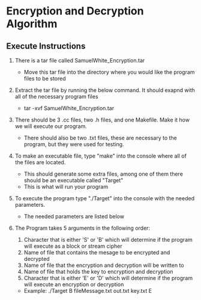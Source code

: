 # Encryption and Decryption Algorithm

## Execute Instructions

1. There is a tar file called SamuelWhite_Encryption.tar
    * Move this tar file into the directory where you would like the program files to be stored

2. Extract the tar file by running the below command. It should exapnd with all of the necessary program files
    * tar -xvf SamuelWhite_Encryption.tar

3. There should be 3 .cc files, two .h files, and one Makefile. Make it how we will execute our program.
    * There should also be two .txt files, these are necessary to the program, but they were used for testing.

4. To make an executable file, type "make" into the console where all of the files are located. 
    * This should generate some extra files, among one of them there should be an executable called "Target"
    * This is what will run your program

5. To execute the program type "./Target" into the console with the needed parameters.
    * The needed parameters are listed below

6. The Program takes 5 arguments in the following order:
    1. Character that is either 'S' or 'B' which will determine if the program will execute as a block or stream cipher
    2. Name of file that contains the mesage to be encrypted and decrypted
    3. Name of file that the encryption and decryption will be written to
    4. Name of file that holds the key to encryption and decryption
    5. Character that is either 'E' or 'D' which will determine if the program will execute an encryption or decryption

    * Example: ./Target B fileMessage.txt out.txt key.txt E